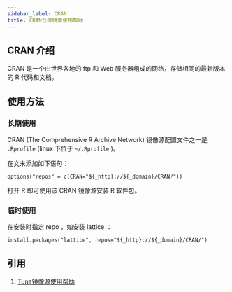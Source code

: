 ```yaml
---
sidebar_label: CRAN
title: CRAN仓库镜像使用帮助
---
```


## CRAN 介绍
CRAN 是一个由世界各地的 ftp 和 Web 服务器组成的网络，存储相同的最新版本的 R 代码和文档。

## 使用方法

### 长期使用
CRAN (The Comprehensive R Archive Network) 镜像源配置文件之一是 `.Rprofile` (linux 下位于 `~/.Rprofile` )。

在文末添加如下语句：

```raw varcode
options("repos" = c(CRAN="${_http}://${_domain}/CRAN/"))
```

打开 R 即可使用该 CRAN 镜像源安装 R 软件包。

### 临时使用
在安装时指定 repo ，如安装 lattice ：

```raw varcode
install.packages("lattice", repos="${_http}://${_domain}/CRAN/")
```

## 引用
1. [Tuna镜像源使用帮助](https://mirrors.tuna.tsinghua.edu.cn/help/CRAN/)  
